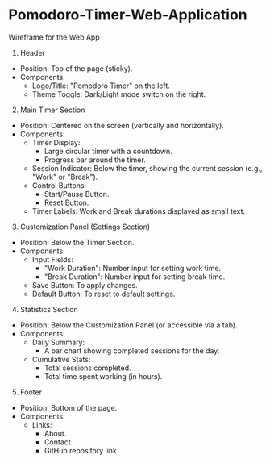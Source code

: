 # Pomodoro-Timer-Web-Application
Wireframe for the Web App
1. Header
* Position: Top of the page (sticky).
* Components:
   * Logo/Title: "Pomodoro Timer" on the left.
   * Theme Toggle: Dark/Light mode switch on the right.
2. Main Timer Section
* Position: Centered on the screen (vertically and horizontally).
* Components:
   * Timer Display:
      * Large circular timer with a countdown.
      * Progress bar around the timer.
   * Session Indicator: Below the timer, showing the current session (e.g., "Work" or "Break").
   * Control Buttons:
      * Start/Pause Button.
      * Reset Button.
   * Timer Labels: Work and Break durations displayed as small text.
3. Customization Panel (Settings Section)
* Position: Below the Timer Section.
* Components:
   * Input Fields:
      * "Work Duration": Number input for setting work time.
      * "Break Duration": Number input for setting break time.
   * Save Button: To apply changes.
   * Default Button: To reset to default settings.
4. Statistics Section
* Position: Below the Customization Panel (or accessible via a tab).
* Components:
   * Daily Summary:
      * A bar chart showing completed sessions for the day.
   * Cumulative Stats:
      * Total sessions completed.
      * Total time spent working (in hours).
5. Footer
* Position: Bottom of the page.
* Components:
   * Links:
      * About.
      * Contact.
      * GitHub repository link.


